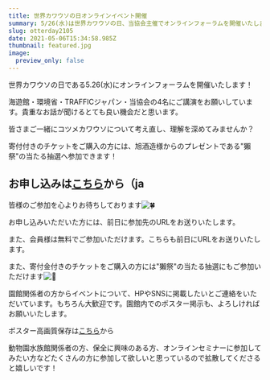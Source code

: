 ```yaml
---
title: 世界カワウソの日オンラインイベント開催
summary: 5/26(水)は世界カワウソの日、当協会主催でオンラインフォーラムを開催いたします
slug: otterday2105
date: 2021-05-06T15:34:58.985Z
thumbnail: featured.jpg
image:
  preview_only: false
---
```

世界カワウソの日である5.26(水)にオンラインフォーラムを開催いたします！

海遊館・環境省・TRAFFICジャパン・当協会の4名にご講演をお願いしています。貴重なお話が聞けるとても良い機会だと思います。

皆さまご一緒にコツメカワウソについて考え直し、理解を深めてみませんか？

寄付付きのチケットをご購入の方には、旭酒造様からのプレゼントである"獺祭"の当たる抽選へ参加できます！

## **お申し込みは[こちら](peatix.com/event/1909296)から（ja**

皆様のご参加を心よりお待ちしております![🍀](https://static.xx.fbcdn.net/images/emoji.php/v9/t87/1/16/1f340.png)

お申し込みいただいた方には、前日に参加先のURLをお送りいたします。

また、会員様は無料でご参加いただけます。こちらも前日にURLをお送りいたします。

また、寄付金付きのチケットをご購入の方には"獺祭"の当たる抽選にもご参加いただけます![🍶](https://static.xx.fbcdn.net/images/emoji.php/v9/t6a/1/16/1f376.png)

園館関係者の方からイベントについて、HPやSNSに掲載したいとご連絡をいただいています。もちろん大歓迎です。園館内でのポスター掲示も、よろしければお願いいたします。

ポスター高画質保存は[こちら]([https://d.kuku.lu/1a710ce41](https://d.kuku.lu/1a710ce41?fbclid=IwAR3fjm5OmJ66A0VqWwqkilinua63jErFexDmeCI7--crzkDdvOAV3fyIIKY))から

動物園水族館関係者の方、保全に興味のある方、オンラインセミナーに参加してみたい方などたくさんの方に参加して欲しいと思っているので拡散してくださると嬉しいです！